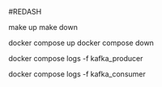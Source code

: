 #REDASH

make up
make down

docker compose up
docker compose down


docker compose logs -f kafka_producer

docker compose logs -f kafka_consumer

